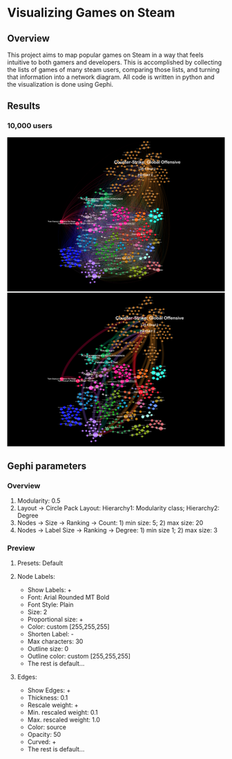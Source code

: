 # Visualizing Games on Steam
## Overview
This project aims to map popular games on Steam in a way that feels intuitive to both gamers and developers. This is accomplished by collecting the lists of games of many steam users, comparing those lists, and turning that information into a network diagram. All code is written in python and the visualization is done using Gephi.
## Results
### 10,000 users
![](Visualization/images/final_graph.png)
![](Visualization/images/overlaps.png)
## Gephi parameters
### Overview
1. Modularity: 0.5
2. Layout -> Circle Pack Layout: Hierarchy1: Modularity class; Hierarchy2: Degree
3. Nodes -> Size -> Ranking -> Count: 1) min size: 5; 2) max size: 20
4. Nodes -> Label Size -> Ranking -> Degree: 1) min size 1; 2) max size: 3
### Preview
1. Presets: Default
2. Node Labels:  
   
   * Show Labels: +
   * Font: Arial Rounded MT Bold
   * Font Style: Plain
   * Size: 2
   * Proportional size: +
   * Color: custom [255,255,255]
   * Shorten Label: -
   * Max characters: 30
   * Outline size: 0
   * Outline color: custom [255,255,255]
   * The rest is default...

2. Edges: 

   * Show Edges: +
   * Thickness: 0.1
   * Rescale weight: +
   * Min. rescaled weight: 0.1
   * Max. rescaled weight: 1.0
   * Color: source
   * Opacity: 50
   * Curved: +
   * The rest is default...
